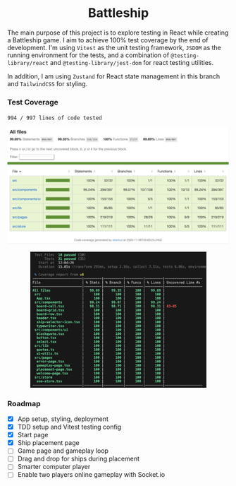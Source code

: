 <h1 align="center"> Battleship </h1>

The main purpose of this project is to explore testing in React while creating a Battleship game. I aim to achieve 100% test coverage by the end of development. I'm using `Vitest` as the unit testing framework, `JSDOM` as the running environment for the tests, and a combination of `@testing-library/react` and `@testing-library/jest-dom` for react testing utilities.

In addition, I am using `Zustand` for React state management in this branch and `TailwindCSS` for styling.

<!-- ![progress](./docs/current-progress1.jpg) -->

### Test Coverage

`994 / 997 lines of code tested`

![test-coverage](./docs/coverage2.jpg)
<p align="center">
<img src="./docs//coverage-cmd2.jpg" width="400px" />
</p>

### Roadmap

- [x] App setup, styling, deployment
- [x] TDD setup and Vitest testing config
- [x] Start page
- [x] Ship placement page
- [ ] Game page and gameplay loop
- [ ] Drag and drop for ships during placement
- [ ] Smarter computer player 
- [ ] Enable two players  online gameplay with Socket.io